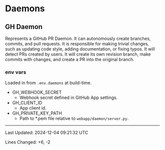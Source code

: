 # Daemons

## GH Daemon

Represents a GitHub PR Daemon. It can autonomously create branches, commits, and pull requests. It is responsible for making trivial changes, such as updating code style, adding documentation, or fixing typos.
It will detect PRs created by users. It will create its own revision branch, make commits with changes, and create a PR into the original branch.

### env vars

Loaded in from `.env.daemons` at build-time.

- GH_WEBHOOK_SECRET
  - Webhook secret defined in GitHub App settings.
- GH_CLIENT_ID
  - App client id.
- GH_PRIVATE_KEY_PATH
  - Path to *.pem file relative to `webapp/daemon/server.py`.

---

Last Updated: 2024-12-04 09:21:32 UTC

Lines Changed: +6, -2
